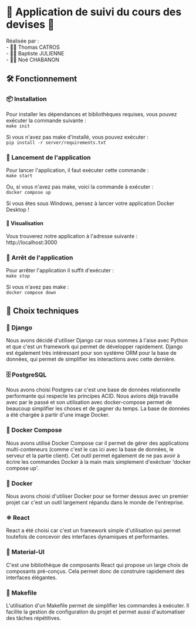 # 💱 Application de suivi du cours des devises 💸
Réalisée par :  
    - 👨‍💻 Thomas CATROS  
    - 👨‍💻 Baptiste JULIENNE  
    - 👨‍💻 Noé CHABANON  

## 🛠️ Fonctionnement
### 📦 Installation
Pour installer les dépendances et bibliothèques requises, vous pouvez exécuter la commande suivante :  
    `make init`

Si vous n'avez pas make d'installé, vous pouvez exécuter :  
    `pip install -r server/requirements.txt`


### 🚀 Lancement de l'application 
Pour lancer l'application, il faut exécuter cette commande :  
    `make start`

Ou, si vous n'avez pas make, voici la commande à exécuter :  
    `docker compose up`  


Si vous êtes sous Windows, pensez à lancer votre application Docker Desktop !  

#### 👀 Visualisation
Vous trouverez notre application à l'adresse suivante :  
    http://localhost:3000


### 🛑 Arrêt de l'application
Pour arrêter l'application il suffit d'exécuter :  
    `make stop`

Si vous n'avez pas make :  
    `docker compose down`


## 🧠 Choix techniques
### 🐍 Django
Nous avons décidé d'utiliser Django car nous sommes à l'aise avec Python et que c'est un framework qui permet de développer rapidement. 
Django est également très intéressant pour son système ORM pour la base de données, qui permet de simplifier les interactions avec cette dernière.


### 🗄️ PostgreSQL
Nous avons choisi Postgres car c'est une base de données relationnelle performante qui respecte les principes ACID. Nous avions déjà travaillé avec par le passé et son utilisation avec docker-compose permet de beaucoup simplifier les choses et de gagner du temps. La base de données a été chargée à partir d'une image Docker.


### 🐳 Docker Compose
Nous avons utilisé Docker Compose car il permet de gérer des applications multi-conteneurs (comme c'est le cas ici avec la base de données, le serveur et la partie client). Cet outil permet également de ne pas avoir à écrire les commandes Docker à la main mais simplement d'exéctuer 'docker compose up'.


### 🐳 Docker
Nous avons choisi d'utiliser Docker pour se former dessus avec un premier projet car c'est un outil largement répandu dans le monde de l'entreprise.


### ⚛️ React
React a été choisi car c'est un framework simple d'utilisation qui permet toutefois de concevoir des interfaces dynamiques et performantes.


### 🎨 Material-UI
C'est une bibliothèque de composants React qui propose un large choix de composants pré-conçus. Cela permet donc de construire rapidement des interfaces élégantes.


### 📝 Makefile
L'utilisation d'un Makefile permet de simplifier les commandes à exécuter. Il facilite la gestion de configuration du projet et permet aussi d'automatiser des tâches répétitives.
